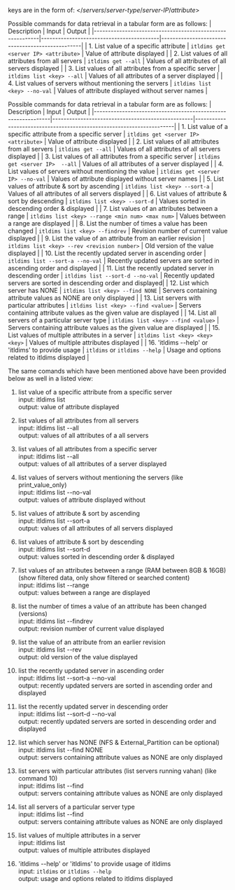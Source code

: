 keys are in the form of: </*servers*/*server-type*/*server-IP*/*attribute*>

Possible commands for data retrieval in a tabular form are as follows:
| Description                                                 | Input                                    | Output                                         |
|----------------------------------------------------------|------------------------------------------|-------------------------------------------------|
| 1. List value of a specific attribute | `itldims get <server IP> <attribute>`                      | Value of attribute displayed                   |
| 2. List values of all attributes from all servers         | `itldims get --all`                     | Values of all attributes of all servers displayed   |
| 3. List values of all attributes from a specific server    | `itldims list <key> --all`                | Values of all attributes of a server displayed       |
| 4. List values of servers without mentioning the servers  | `itldims list <key> --no-val`            | Values of attribute displayed without server names   |

Possible commands for data retrieval in a tabular form are as follows:
| Description                                                  | Input                                            | Output                                                               |
|--------------------------------------------------------------|--------------------------------------------------|----------------------------------------------------------------------|
| 1. List value of a specific attribute from a specific server | `itldims get <server IP> <attribute>`            | Value of attribute displayed                                         |
| 2. List values of all attributes from all servers            | `itldims get --all`                              | Values of all attributes of all servers displayed                    |
| 3. List values of all attributes from a specific server      | `itldims get <server IP>  --all`                 | Values of all attributes of a server displayed                       |
| 4. List values of servers without mentioning the value       | `itldims get <server IP> --no-val`               | Values of attribute displayed without server names                   |
| 5. List values of attribute & sort by ascending              | `itldims list <key> --sort-a`                    | Values of all attributes of all servers displayed                    |
| 6. List values of attribute & sort by descending             | `itldims list <key> --sort-d`                    | Values sorted in descending order & displayed                        |
| 7. List values of an attributes between a range              | `itldims list <key> --range <min num> <max num>` | Values between a range are displayed                                 |
| 8. List the number of times a value has been changed         | `itldims list <key> --findrev`                   | Revision number of current value displayed                           |
| 9. List the value of an attribute from an earlier revision   | `itldims list <key> --rev <revision number>`     | Old version of the value displayed                                   |
| 10. List the recently updated server in ascending order      | `itldims list --sort-a --no-val`                 | Recently updated servers are sorted in ascending order and displayed |
| 11. List the recently updated server in descending order     | `itldims list --sort-d --no-val`                 | Recently updated servers are sorted in descending order and displayed|
| 12. List which server has NONE                               | `itldims list <key> --find NONE`                 | Servers containing attribute values as NONE are only displayed       |
| 13. List servers with particular attributes                  | `itldims list <key> --find <value>`              | Servers containing attribute values as the given value are displayed |
| 14. List all servers of a particular server type             | `itldims list <key> --find <value>`              | Servers containing attribute values as the given value are displayed |
| 15. List values of multiple attributes in a server           | `itldims list <key> <key> <key>`                 | Values of multiple attributes displayed                              |
| 16. 'itldims --help' or 'itldims' to provide usage           | `itldims` or `itldims --help`                    | Usage and options related to itldims displayed                       |

The same comands which have been mentioned above have been provided below as well in a listed view:
1. list value of a specific attribute from a specific server<br>
input: itldims list <key> <br>
output: value of attribute displayed  

4. list values of all attributes from all servers <br>
input: itldims list --all <br>
output: values of all attributes of a all servers 

5. list values of all attributes from a specific server <br>
input: itldims list <key> --all <br>
output: values of all attributes of a server displayed

6. list values of servers without mentioning the servers (like print_value_only) <br>
input: itldims list <key> --no-val <br>
output: values of attribute displayed without 

7. list values of attribute & sort by ascending <br>
input: itldims list <key> --sort-a <br>
output: values of all attributes of all servers displayed

8. list values of attribute & sort by descending <br>
input: itldims list <key> --sort-d <br>
output: values sorted in descending order & displayed

9. list values of an attributes between a range (RAM between 8GB & 16GB) (show filtered data, only show filtered or searched content) <br>
input: itldims list <key> --range <min num> <max num> <br>
output: values between a range are displayed

10. list the number of times a value of an attribute has been changed (versions) <br>
input: itldims list <key> --findrev <br>
output: revision number of current value displayed

11. list the value of an attribute from an earlier revision <br>
input: itldims list <key> --rev <revision number> <br>
output: old version of the value displayed

12. list the recently updated server in ascending order <br>
input: itldims list --sort-a --no-val <br>
output: recently updated servers are sorted in ascending order and displayed

13. list the recently updated server in descending order <br>
input: itldims list --sort-d --no-val <br>
output: recently updated servers are sorted in descending order and displayed

14. list which server has NONE (NFS & External_Partition can be optional) <br>
input: itldims list <key> --find NONE <br>
output: servers containing attribute values as NONE are only displayed

15. list servers with particular attributes (list servers running vahan) (like command 10) <br>
input: itldims list <key> --find <value> <br>
output: servers containing attribute values as NONE are only displayed

16. list all servers of a particular server type <br>
input: itldims list <key> --find <value> <br>
output: servers containing attribute values as NONE are only displayed

17. list values of multiple attributes in a server <br>
input: itldims list <key> <key> <key> <br>
output: values of multiple attributes displayed

18. 'itldims --help' or 'itldims' to provide usage of itldims <br>
input: `itldims` or `itldims --help` <br> 
output: usage and options related to itldims displayed
